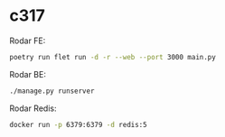 # c317

Rodar FE:

```bash
poetry run flet run -d -r --web --port 3000 main.py
```

Rodar BE:

```bash
./manage.py runserver
```

Rodar Redis:

```bash
docker run -p 6379:6379 -d redis:5
```
